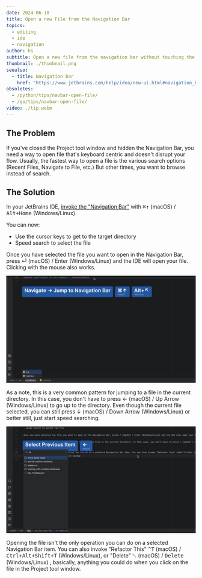 ```yaml
---
date: 2024-06-18
title: Open a new File from the Navigation Bar
topics:
  - editing
  - ide
  - navigation
author: hs
subtitle: Open a new file from the navigation bar without touching the mouse
thumbnail: ./thumbnail.png
seealso:
  - title: Navigation bar
    href: "https://www.jetbrains.com/help/idea/new-ui.html#navigation_bar"
obsoletes:
  - /python/tips/navbar-open-file/
  - /go/tips/navbar-open-file/
video: ./tip.webm
---
```


## The Problem

If you've closed the Project tool window and hidden the Navigation Bar, you need a way to open file that's keyboard centric and doesn't disrupt your flow. Usually, the fastest way to open a file is the various search options (Recent Files, Navigate to File, etc.) But other times, you want to browse instead of search.

## The Solution

In your JetBrains IDE, [invoke the "Navigation Bar"](../nav-bar-activate/index.md) with <kbd>⌘↑</kbd> (macOS) / <kbd>Alt+Home</kbd> (Windows/Linux).

You can now:

- Use the cursor keys to get to the target directory
- Speed search to select the file

Once you have selected the file you want to open in the Navigation Bar, press ⏎ (macOS) / Enter (Windows/Linux) and the IDE will open your file. Clicking with the mouse also works.

![select-file.png](select-file.png)

As a note, this is a very common pattern for jumping to a file in the current directory. In this case, you don't have to press ← (macOS) / Up Arrow (Windows/Linux) to go up to the directory. Even though the current file selected, you can still press ↓ (macOS) / Down Arrow (Windows/Linux) or better still, just start speed searching.

![searching.png](searching.png)

Opening the file isn't the only operation you can do on a selected Navigation Bar item. You can also invoke "Refactor This" <kbd>^T</kbd> (macOS) / <kbd>Ctrl+Alt+Shift+T</kbd> (Windows/Linux), or "Delete" <kbd>␡</kbd> (macOS) / <kbd>Delete</kbd> (Windows/Linux) , basically, anything you could do when you click on the file in the Project tool window.
